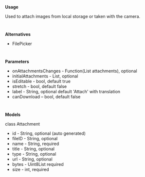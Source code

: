 **Usage**

Used to attach images from local storage or taken with the camera.

` `

**Alternatives**

* FilePicker

` `

**Parameters**

* onAttachmentsChanges - Function(List<Attachment> attachments), optional
* initialAttachments - List<Attachment>, optional
* isEditable - bool, default true
* stretch - bool, default false
* label - String, optional default 'Attach' with translation
* canDownload – bool, default false 

` `

**Models**

class Attachment
* id - String, optional (auto generated)
* fileID - String, optional
* name - String, required
* title - String, optional
* type - String, optional
* url - String, optional
* bytes - Uint8List required
* size - int, required

` `